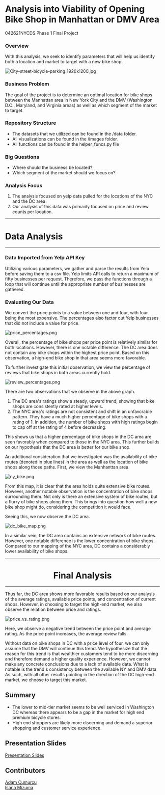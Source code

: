# Analysis into Viability of Opening Bike Shop in Manhattan or DMV Area

042621NYCDS Phase 1 Final Project 

### Overview

With this analysis, we seek to identify parameters that will help us identify both a location and market to target with a new bike shop.

![City-street-bicycle-parking_1920x1200.jpg](attachment:City-street-bicycle-parking_1920x1200.jpg)

### Business Problem

The goal of the project is to determine an optimal location for bike shops between the Manhattan area in New York City and the DMV (Washington D.C., Maryland, and Virginia areas) as well as which segment of the market to target.

### Repository Structure

- The datasets that we utilized can be found in the /data folder.
- All visualizations can be found in the /images folder.
- All functions can be found in the helper_funcs.py file

### Big Questions

- Where should the business be located?
- Which segment of the market should we focus on?

### Analysis Focus

1. The analysis focused on yelp data pulled for the locations of the NYC and the DC area.
2. Our analysis of this data was primarily focused on price and review counts per location.

___

# Data Analysis 

___

### Data Imported from Yelp API Key

Utilizing various parameters, we gather and parse the results from Yelp before saving them to a csv file. Yelp limits API calls to return a maximum of fifty businesses per request. Therefore, we pass the functions through a loop that will continue until the appropriate number of businesses are gathered.

### Evaluating Our Data

We convert the price points to a value between one and four, with four being the most expensive. The percentages also factor out Yelp businesses that did not include a value for price.

![price_percentages.png](attachment:price_percentages.png)

Overall, the percentage of bike shops per price point is relatively similar for both locations. However, there is one notable difference. The DC area does not contain any bike shops within the highest price point. Based on this observation, a high-end bike shop in that area seems more favorable.

To further investigate this initial observation, we view the percentage of reviews that bike shops in both areas currently hold.

![review_percentages.png](attachment:review_percentages.png)

There are two observations that we observe in the above graph.
1. The DC area's ratings show a steady, upward trend, showing that bike shops are consistently rated at higher levels.
2. The NYC area's ratings are not consistent and shift in an unfavorable pattern. They have a much higher percentage of bike shops with a rating of 1. In addition, the number of bike shops with high ratings begin to cap off at the rating of 4 before decreasing.

This shows us that a higher percentage of bike shops in the DC area are seen favorably when compared to those in the NYC area. This further builds on our hypothesis that the DC area is better for our bike shop.

An additional consideration that we investigated was the availability of bike routes (denoted in blue lines) in the area as well as the location of bike shops along those paths.
First, we view the Manhanttan area.

![ny_bike.png](attachment:ny_bike.png)

From this map, it is clear that the area holds quite extensive bike routes. However, another notable observation is the concentration of bike shops surrounding them. Not only is there an extensive system of bike routes, but a flurry of bike shops along them. This brings into question how well a new bike shop might do, considering the competition it would face.

Seeing this, we now observe the DC area.

![dc_bike_map.png](attachment:dc_bike_map.png)

In a similar vein, the DC area contains an extensive network of bike routes. However, one notable difference is the lower concentration of bike shops. Compared to our mapping of the NYC area, DC contains a considerably lower availability of bike shops.

___

# <center> Final Analysis </center>

___

Thus far, the DC area shows more favorable results based on our analysis of the average ratings, available price points, and concentration of current shops.
However, in choosing to target the high-end market, we also observe the relation between price and ratings.

![price_vs_rating.png](attachment:price_vs_rating.png)

Here, we observe a negative trend between the price point and average rating. As the price point increases, the average review falls.

Without data on bike shops in DC with a price level of four, we can only assume that the DMV will continue this trend. We hypothesize that the reason for this trend is that wealthier customers tend to be more discerning and therefore demand a higher quality experience. However, we cannot make any concrete conclusions due to a lack of available data. What is notable is the trend's consistency between the available NY and DMV data. As such, with all other results pointing in the direction of the DC high-end market, we choose to target this market.

## Summary

- The lower to mid-tier market seems to be well serviced in Washington DC whereas there appears to be a gap in the market for high end premium bicycle stores.
- High end shoppers are likely more discerning and demand a superior shopping and customer service experience.

## Presentation Slides

[Presentation Slides](https://docs.google.com/presentation/d/1yTAREqBblU3qVb57jxPP8lo16aFZC9Sn9vWm6kTLmlA/edit?usp=sharing)

## Contributors

[Adam Cumurcu](https://github.com/AdamCumurcu)\
[Isana Mizuma](https://github.com/ismizu)
